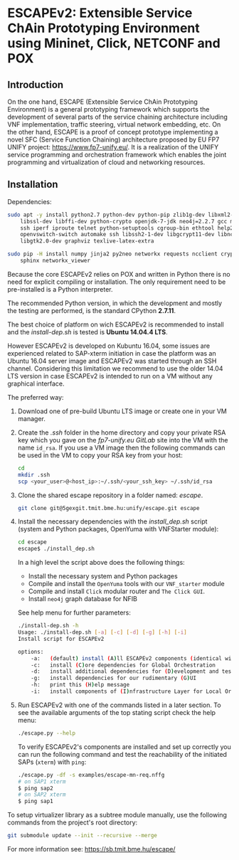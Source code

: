 # ESCAPEv2: Extensible Service ChAin Prototyping Environment using Mininet, Click, NETCONF and POX

## Introduction
On the one hand, ESCAPE (Extensible Service ChAin Prototyping Environment) is a
general prototyping framework which supports the development of several parts of
the service chaining architecture including VNF implementation, traffic steering,
virtual network embedding, etc.  On the other hand, ESCAPE is a proof of concept
prototype implementing a novel SFC (Service Function Chaining) architecture
proposed by EU FP7 UNIFY project: https://www.fp7-unify.eu/.
It is a realization of the UNIFY service programming and orchestration framework
which enables the joint programming and virtualization of cloud and networking
resources.

## Installation
Dependencies:
```bash
sudo apt -y install python2.7 python-dev python-pip zlib1g-dev libxml2-dev libxslt1-dev \
    libssl-dev libffi-dev python-crypto openjdk-7-jdk neo4j=2.2.7 gcc make socat psmisc xterm \
    ssh iperf iproute telnet python-setuptools cgroup-bin ethtool help2man pyflakes pylint pep8 \
    openvswitch-switch automake ssh libssh2-1-dev libgcrypt11-dev libncurses5-dev libglib2.0-dev \
    libgtk2.0-dev graphviz texlive-latex-extra

sudo pip -H install numpy jinja2 py2neo networkx requests ncclient cryptography==1.3.1 tornado \
    sphinx networkx_viewer
```
Because the core ESCAPEv2 relies on POX and written in Python there is no need
for explicit compiling or installation. The only requirement need to be
pre-installed is a Python interpreter.

The recommended Python version, in which the development and mostly the testing
are performed, is the standard CPython **2.7.11**.

The best choice of platform on wich ESCAPEv2 is recommended to install and the
*install-dep.sh* is tested is **Ubuntu 14.04.4 LTS**.

However ESCAPEv2 is developed on Kubuntu 16.04, some issues are experienced
related to SAP-xterm initiation in case the platform was an Ubuntu 16.04 server
image and ESCAPEv2 was started through an SSH channel.
Considering this limitation we recommend to use the older 14.04 LTS version in
case ESCAPEv2 is intended to run on a VM without any graphical interface.

The preferred way:

1. Download one of pre-build Ubuntu LTS image or create one in your VM manager.

2. Create the *.ssh* folder in the home directory and copy your private RSA key
    which you gave on the *fp7-unify.eu GitLab* site into the VM with the name
    `id_rsa`. If you use a VM image then the following commands can be used
    in the VM to copy your RSA key from your host:
    
    ```bash
    cd
    mkdir .ssh
    scp <your_user>@<host_ip>:~/.ssh/<your_ssh_key> ~/.ssh/id_rsa
    ```

3. Clone the shared escape repository in a folder named: *escape*.

    ```bash
    git clone git@5gexgit.tmit.bme.hu:unify/escape.git escape
    ```

4. Install the necessary dependencies with the *install_dep.sh* script (system
    and Python packages, OpenYuma with VNFStarter module):

    ```bash
    cd escape
    escape$ ./install_dep.sh
    ```
    In a high level the script above does the following things:
    
    * Install the necessary system and Python packages
    * Compile and install the `OpenYuma` tools with our `VNF_starter` module
    * Compile and install `Click` modular router and `The Click GUI`.
    * Install `neo4j` graph database for NFIB
      
    See help menu for further parameters:
    
    ```bash
    ./install-dep.sh -h
    Usage: ./install-dep.sh [-a] [-c] [-d] [-g] [-h] [-i]
    Install script for ESCAPEv2

    options:
        -a:   (default) install (A)ll ESCAPEv2 components (identical with -cgi)
        -c:   install (C)ore dependencies for Global Orchestration
        -d:   install additional dependencies for (D)evelopment and test tools
        -g:   install dependencies for our rudimentary (G)UI
        -h:   print this (H)elp message
        -i:   install components of (I)nfrastructure Layer for Local Orchestration
    ```

5. Run ESCAPEv2 with one of the commands listed in a later section. To see the
    available arguments of the top stating script check the help menu:

    ```bash
    ./escape.py --help
    ```

    To verify ESCAPEv2's components are installed and set up correctly you can run
    the following command and test the reachability of the initiated SAPs (``xterm``)
    with `ping`:

    ```bash
    ./escape.py -df -s examples/escape-mn-req.nffg
    # on SAP1 xterm
    $ ping sap2
    # on SAP2 xterm
    $ ping sap1
    ```

To setup virtualizer library as a subtree module manually, use the following commands from
the project's root directory:

```bash
git submodule update --init --recursive --merge
```

For more information see: https://sb.tmit.bme.hu/escape/